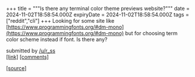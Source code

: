 +++
title = """Is there any terminal color theme previews website?"""
date = 2024-11-02T18:58:54.000Z
expiryDate = 2024-11-02T18:58:54.000Z
tags = ["reddit","cli"]
+++
Looking for some site like [https://www.programmingfonts.org/#dm-mono](https://www.programmingfonts.org/#dm-mono) but for choosing term color scheme instead if font. Is there any?

submitted by [/u/r\_ss](https://www.reddit.com/user/r_ss)  
[\[link\]](https://www.reddit.com/r/commandline/comments/1gi3myy/is_there_any_terminal_color_theme_previews_website/) [\[comments\]](https://www.reddit.com/r/commandline/comments/1gi3myy/is_there_any_terminal_color_theme_previews_website/)

[[source]](https://www.reddit.com/r/commandline/comments/1gi3myy/is_there_any_terminal_color_theme_previews_website/)
